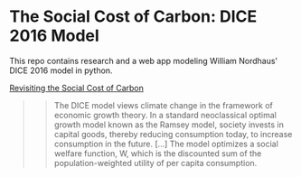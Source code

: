 # The Social Cost of Carbon: DICE 2016 Model

This repo contains research and a web app modeling William Nordhaus' DICE 2016 model in python.

[Revisiting the Social Cost of Carbon](https://www.pnas.org/content/114/7/1518)

> > The DICE model views climate change in the framework of economic growth theory. In a standard neoclassical optimal growth model known as the Ramsey model, society invests in capital goods, thereby reducing consumption today, to increase consumption in the future. [...] The model optimizes a social welfare function, W, which is the discounted sum of the population-weighted utility of per capita consumption.

